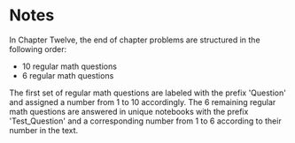 # Notes

In Chapter Twelve, the end of chapter problems are structured in the following order:
* 10 regular math questions
* 6 regular math questions

The first set of regular math questions are labeled with the prefix 'Question' and assigned a number from 1 to 10 accordingly. The 6 remaining regular math questions are answered in unique notebooks with the prefix 'Test_Question' and a corresponding number from 1 to 6 according to their number in the text.
